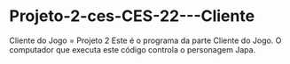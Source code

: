 # Projeto-2-ces-CES-22---Cliente
Cliente do Jogo = Projeto 2
Este é o programa da parte Cliente do Jogo.
O computador que executa este código controla o personagem Japa.
